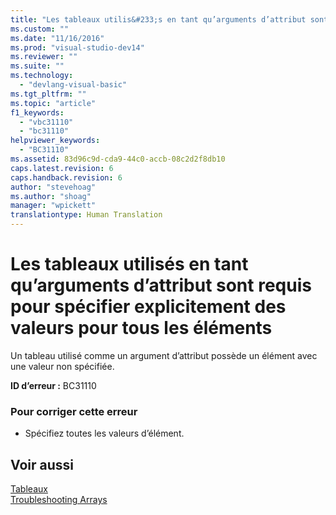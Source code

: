 ```yaml
---
title: "Les tableaux utilis&#233;s en tant qu’arguments d’attribut sont requis pour sp&#233;cifier explicitement des valeurs pour tous les &#233;l&#233;ments | Microsoft Docs"
ms.custom: ""
ms.date: "11/16/2016"
ms.prod: "visual-studio-dev14"
ms.reviewer: ""
ms.suite: ""
ms.technology: 
  - "devlang-visual-basic"
ms.tgt_pltfrm: ""
ms.topic: "article"
f1_keywords: 
  - "vbc31110"
  - "bc31110"
helpviewer_keywords: 
  - "BC31110"
ms.assetid: 83d96c9d-cda9-44c0-accb-08c2d2f8db10
caps.latest.revision: 6
caps.handback.revision: 6
author: "stevehoag"
ms.author: "shoag"
manager: "wpickett"
translationtype: Human Translation
---
```

# Les tableaux utilis&#233;s en tant qu’arguments d’attribut sont requis pour sp&#233;cifier explicitement des valeurs pour tous les &#233;l&#233;ments
Un tableau utilisé comme un argument d’attribut possède un élément avec une valeur non spécifiée.  
  
 **ID d’erreur :** BC31110  
  
### Pour corriger cette erreur  
  
-   Spécifiez toutes les valeurs d’élément.  
  
## Voir aussi  
 [Tableaux](../../visual-basic/programming-guide/language-features/arrays/index.md)   
 [Troubleshooting Arrays](../../visual-basic/programming-guide/language-features/arrays/troubleshooting-arrays.md)